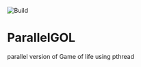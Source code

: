 ![Build](https://github.com/TDoGoodT/ParallelGOL/actions/workflow/c-cpp.yml/badge.svg)

# ParallelGOL
parallel version of Game of life
using pthread
